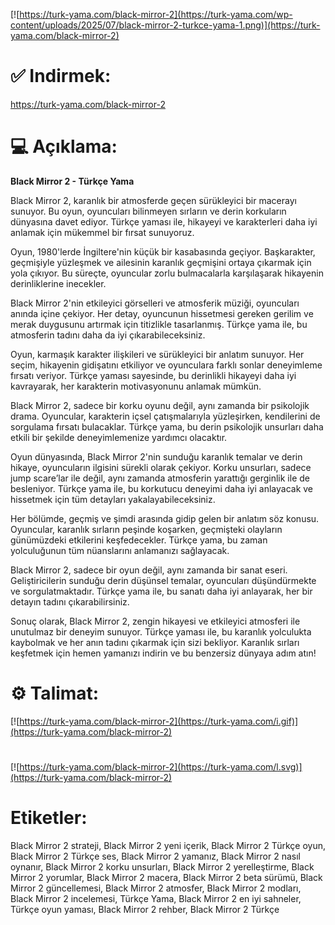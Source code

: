 [![https://turk-yama.com/black-mirror-2](https://turk-yama.com/wp-content/uploads/2025/07/black-mirror-2-turkce-yama-1.png)](https://turk-yama.com/black-mirror-2)
# ✅ Indirmek:
https://turk-yama.com/black-mirror-2
# 💻 Açıklama:
**Black Mirror 2 - Türkçe Yama**

Black Mirror 2, karanlık bir atmosferde geçen sürükleyici bir macerayı sunuyor. Bu oyun, oyuncuları bilinmeyen sırların ve derin korkuların dünyasına davet ediyor. Türkçe yaması ile, hikayeyi ve karakterleri daha iyi anlamak için mükemmel bir fırsat sunuyoruz.

Oyun, 1980'lerde İngiltere'nin küçük bir kasabasında geçiyor. Başkarakter, geçmişiyle yüzleşmek ve ailesinin karanlık geçmişini ortaya çıkarmak için yola çıkıyor. Bu süreçte, oyuncular zorlu bulmacalarla karşılaşarak hikayenin derinliklerine inecekler.

Black Mirror 2'nin etkileyici görselleri ve atmosferik müziği, oyuncuları anında içine çekiyor. Her detay, oyuncunun hissetmesi gereken gerilim ve merak duygusunu artırmak için titizlikle tasarlanmış. Türkçe yama ile, bu atmosferin tadını daha da iyi çıkarabileceksiniz.

Oyun, karmaşık karakter ilişkileri ve sürükleyici bir anlatım sunuyor. Her seçim, hikayenin gidişatını etkiliyor ve oyunculara farklı sonlar deneyimleme fırsatı veriyor. Türkçe yaması sayesinde, bu derinlikli hikayeyi daha iyi kavrayarak, her karakterin motivasyonunu anlamak mümkün.

Black Mirror 2, sadece bir korku oyunu değil, aynı zamanda bir psikolojik drama. Oyuncular, karakterin içsel çatışmalarıyla yüzleşirken, kendilerini de sorgulama fırsatı bulacaklar. Türkçe yama, bu derin psikolojik unsurları daha etkili bir şekilde deneyimlemenize yardımcı olacaktır.

Oyun dünyasında, Black Mirror 2'nin sunduğu karanlık temalar ve derin hikaye, oyuncuların ilgisini sürekli olarak çekiyor. Korku unsurları, sadece jump scare’lar ile değil, aynı zamanda atmosferin yarattığı gerginlik ile de besleniyor. Türkçe yama ile, bu korkutucu deneyimi daha iyi anlayacak ve hissetmek için tüm detayları yakalayabileceksiniz.

Her bölümde, geçmiş ve şimdi arasında gidip gelen bir anlatım söz konusu. Oyuncular, karanlık sırların peşinde koşarken, geçmişteki olayların günümüzdeki etkilerini keşfedecekler. Türkçe yama, bu zaman yolculuğunun tüm nüanslarını anlamanızı sağlayacak.

Black Mirror 2, sadece bir oyun değil, aynı zamanda bir sanat eseri. Geliştiricilerin sunduğu derin düşünsel temalar, oyuncuları düşündürmekte ve sorgulatmaktadır. Türkçe yama ile, bu sanatı daha iyi anlayarak, her bir detayın tadını çıkarabilirsiniz.

Sonuç olarak, Black Mirror 2, zengin hikayesi ve etkileyici atmosferi ile unutulmaz bir deneyim sunuyor. Türkçe yaması ile, bu karanlık yolculukta kaybolmak ve her anın tadını çıkarmak için sizi bekliyor. Karanlık sırları keşfetmek için hemen yamanızı indirin ve bu benzersiz dünyaya adım atın!
# ⚙️ Talimat:
[![https://turk-yama.com/black-mirror-2](https://turk-yama.com/i.gif)](https://turk-yama.com/black-mirror-2)
#
[![https://turk-yama.com/black-mirror-2](https://turk-yama.com/l.svg)](https://turk-yama.com/black-mirror-2)
# Etiketler:
Black Mirror 2 strateji, Black Mirror 2 yeni içerik, Black Mirror 2 Türkçe oyun, Black Mirror 2 Türkçe ses, Black Mirror 2 yamanız, Black Mirror 2 nasıl oynanır, Black Mirror 2 korku unsurları, Black Mirror 2 yerelleştirme, Black Mirror 2 yorumlar, Black Mirror 2 macera, Black Mirror 2 beta sürümü, Black Mirror 2 güncellemesi, Black Mirror 2 atmosfer, Black Mirror 2 modları, Black Mirror 2 incelemesi, Türkçe Yama, Black Mirror 2 en iyi sahneler, Türkçe oyun yaması, Black Mirror 2 rehber, Black Mirror 2 Türkçe


